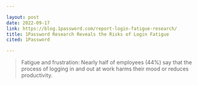 ```yaml
---

layout: post
date: 2022-09-17
link: https://blog.1password.com/report-login-fatigue-research/
title: 1Password Research Reveals the Risks of Login Fatigue
cited: 1Password

---
```


> Fatigue and frustration: Nearly half of employees (44%) say that the process of logging in and out at work harms their mood or reduces productivity.